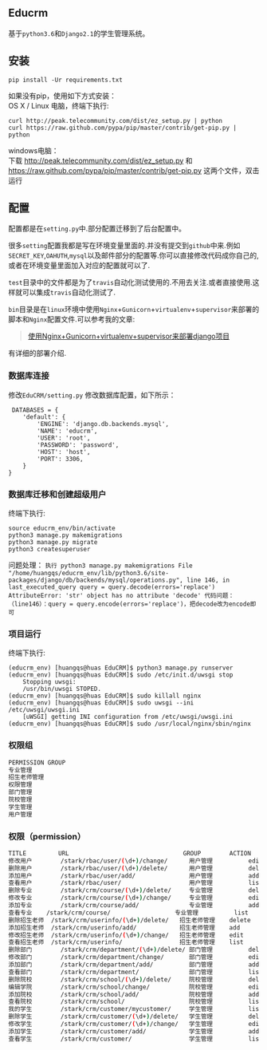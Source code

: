 ## Educrm

基于`python3.6`和`Django2.1`的学生管理系统。

## 安装

`pip install -Ur requirements.txt`

如果没有pip，使用如下方式安装：    
OS X / Linux 电脑，终端下执行:  

    curl http://peak.telecommunity.com/dist/ez_setup.py | python
    curl https://raw.github.com/pypa/pip/master/contrib/get-pip.py | python

windows电脑：  
 下载 http://peak.telecommunity.com/dist/ez_setup.py 和 https://raw.github.com/pypa/pip/master/contrib/get-pip.py 这两个文件，双击运行

## 配置
配置都是在`setting.py`中.部分配置迁移到了后台配置中。

很多`setting`配置我都是写在环境变量里面的.并没有提交到`github`中来.例如`SECRET_KEY`,`OAHUTH`,`mysql`以及邮件部分的配置等.你可以直接修改代码成你自己的,或者在环境变量里面加入对应的配置就可以了.

`test`目录中的文件都是为了`travis`自动化测试使用的.不用去关注.或者直接使用.这样就可以集成`travis`自动化测试了.

`bin`目录是在`linux`环境中使用`Nginx`+`Gunicorn`+`virtualenv`+`supervisor`来部署的脚本和`Nginx`配置文件.可以参考我的文章:

>[使用Nginx+Gunicorn+virtualenv+supervisor来部署django项目](https://www.lylinux.org/%E4%BD%BF%E7%94%A8nginxgunicornvirtualenvsupervisor%E6%9D%A5%E9%83%A8%E7%BD%B2django%E9%A1%B9%E7%9B%AE.html)

有详细的部署介绍.

### 数据库连接

 修改`EduCRM/setting.py` 修改数据库配置，如下所示：

     DATABASES = {
        'default': {
            'ENGINE': 'django.db.backends.mysql',
            'NAME': 'educrm',
            'USER': 'root',
            'PASSWORD': 'password',
            'HOST': 'host',
            'PORT': 3306,
        }
    }
    
### 数据库迁移和创建超级用户
终端下执行:

    source educrm_env/bin/activate
    python3 manage.py makemigrations
    python3 manage.py migrate
    python3 createsuperuser

问题处理：
`
执行 python3 manage.py makemigrations
  File "/home/huangqs/educrm_env/lib/python3.6/site-packages/django/db/backends/mysql/operations.py", line 146, in last_executed_query
    query = query.decode(errors='replace')
AttributeError: 'str' object has no attribute 'decode'
代码问题：（line146）：query = query.encode(errors='replace')，把decode改为encode即可
`

### 项目运行
终端下执行:
    
    (educrm_env) [huangqs@huas EduCRM]$ python3 manage.py runserver
    (educrm_env) [huangqs@huas EduCRM]$ sudo /etc/init.d/uwsgi stop
        Stopping uwsgi: 
        /usr/bin/uwsgi STOPED.
    (educrm_env) [huangqs@huas EduCRM]$ sudo killall nginx                    
    (educrm_env) [huangqs@huas EduCRM]$ sudo uwsgi --ini /etc/uwsgi/uwsgi.ini 
        [uWSGI] getting INI configuration from /etc/uwsgi/uwsgi.ini
    (educrm_env) [huangqs@huas EduCRM]$ sudo /usr/local/nginx/sbin/nginx

### 权限组

```bash
PERMISSION GROUP
专业管理
招生老师管理
权限管理
部门管理
院校管理
学生管理
用户管理
```

### 权限（permission）

```bash
TITLE         URL                                GROUP        ACTION
修改用户	    /stark/rbac/user/(\d+)/change/	    用户管理	      edit
删除用户	    /stark/rbac/user/(\d+)/delete/	    用户管理	      delete
添加用户	    /stark/rbac/user/add/	            用户管理	      add
查看用户	    /stark/rbac/user/	                用户管理	      list
删除专业	    /stark/crm/course/(\d+)/delete/	    专业管理	      delete
修改专业	    /stark/crm/course/(\d+)/change/	    专业管理	      edit
添加专业	    /stark/crm/course/add/	            专业管理	      add
查看专业   	/stark/crm/course/	                专业管理	      list
删除招生老师	/stark/crm/userinfo/(\d+)/delete/	招生老师管理	  delete
添加招生老师	/stark/crm/userinfo/add/	        招生老师管理	  add
修改招生老师	/stark/crm/userinfo/(\d+)/change/	招生老师管理	  edit
查看招生老师	/stark/crm/userinfo/	            招生老师管理	  list
删除部门	    /stark/crm/department/(\d+)/delete/	部门管理	      delete
修改部门	    /stark/crm/department/change/	    部门管理	      edit
添加部门	    /stark/crm/department/add/	        部门管理	      add
查看部门	    /stark/crm/department/	            部门管理	      list
删除院校	    /stark/crm/school/(\d+)/delete/	    院校管理	      delete
编辑学院	    /stark/crm/school/change/	        院校管理	      edit
添加院校	    /stark/crm/school/add/	            院校管理	      add
查看院校	    /stark/crm/school/	                院校管理	      list
我的学生	    /stark/crm/customer/mycustomer/	    学生管理	      list
删除学生	    /stark/crm/customer/(\d+)/delete/	学生管理	      delete
修改学生	    /stark/crm/customer/(\d+)/change/	学生管理	      edit
添加学生	    /stark/crm/customer/add/	        学生管理	      add
查看学生	    /stark/crm/customer/	            学生管理	      list
```

